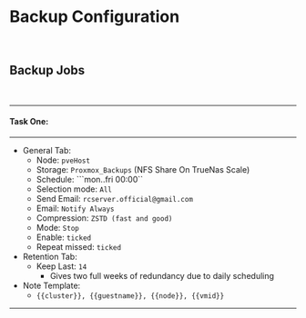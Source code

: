 

# Backup Configuration


<br>


## Backup Jobs

<br>

________________

#### Task One: ####
________________

  - General Tab:
    - Node: ```pveHost```
    - Storage: ```Proxmox_Backups``` (NFS Share On TrueNas Scale)
    - Schedule: ```mon..fri 00:00``
    - Selection mode: ```All```
    - Send Email: ```rcserver.official@gmail.com```
    - Email: ```Notify Always```
    - Compression: ```ZSTD (fast and good)```
    - Mode: ```Stop```
    - Enable: ```ticked```
    - Repeat missed: ```ticked```
  - Retention Tab:
    - Keep Last: ```14```
      - Gives two full weeks of redundancy due to daily scheduling
  - Note Template:
    - ```{{cluster}}, {{guestname}}, {{node}}, {{vmid}}```

________________

<br>

